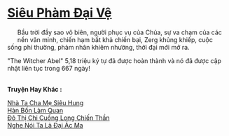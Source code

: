 <a href="https://truyentiki.com/sieu-pham-dai-ve.33541/" title="Siêu Phàm Đại Vệ"><h1>Siêu Phàm Đại Vệ</h1></a><div style="display:table"><img align="right" style="float: left; padding: 10px;" src="https://truyentiki.com/images/story/200x260/sieu-pham-dai-ve-1591157108.jpg" alt="">Bầu trời đầy sao vô biên, người phục vụ của Chúa, sự va chạm của các nền văn minh, chiến hạm bất khả chiến bại, Zerg khủng khiếp, cuộc sống phi thường, phàm nhân khiêm nhường, thời đại mới mở ra. <p></p> "The Witcher Abel" 5,18 triệu ký tự đã được hoàn thành và nó đã được cập nhật liên tục trong 667 ngày!</div><p><br><b>Truyện Hay Khác :</b></p><a href="https://truyentiki.com/nha-ta-cha-me-sieu-hung.33540/" alt="Nhà Ta Cha Mẹ Siêu Hung">Nhà Ta Cha Mẹ Siêu Hung</a><br/><a href="https://github.com/nownovels/top500/tree/master/truyenhay/33670/" alt="Hàn Bốn Làm Quan">Hàn Bốn Làm Quan</a><br/><a href="https://github.com/nownovels/top500/tree/master/truyenhay/33780/" alt="Đô Thị Chi Cuồng Long Chiến Thần">Đô Thị Chi Cuồng Long Chiến Thần</a><br/><a href="https://github.com/nownovels/top500/tree/master/truyenhay/33564/" alt="Nghe Nói Ta Là Đại Ác Ma">Nghe Nói Ta Là Đại Ác Ma</a><br/>